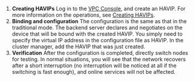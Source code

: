 1. **Creating HAVIPs**
Log in to the [VPC Console](https://console.cloud.tencent.com/vpc/havip), and create an HAVIP. For more information on the operations, see [Creating HAVIPs](https://intl.cloud.tencent.com/zh/document/product/215/31820#.E5.88.9B.E5.BB.BA-havip).
2. **Binding and configuration**
The configuration is the same as that in the traditional mode. The backend server declares and negotiates on the device that will be bound with the created HAVIP. You simply need to specify the virtual IP address in the configuration file as HAVIP.
In the cluster manager, add the HAVIP that was just created.
3. **Verification**
After the configuration is completed, directly switch nodes for testing.
In normal situations, you will see that the network recovers after a short interruption (no interruption will be noticed at all if the switching is fast enough), and online services will not be affected.


